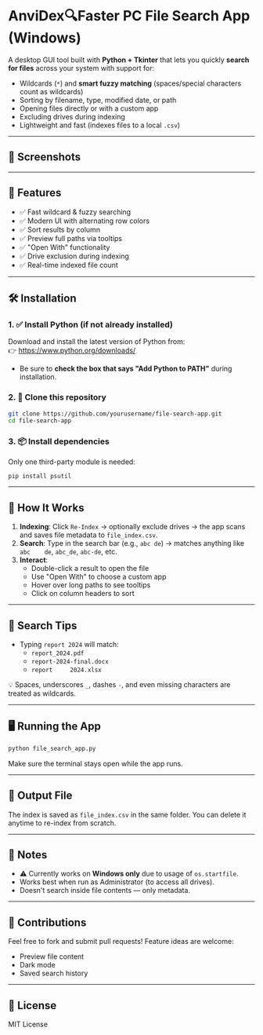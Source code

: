 # AnviDex🔍Faster PC File Search App (Windows)

A desktop GUI tool built with **Python + Tkinter** that lets you quickly **search for files** across your system with support for:
- Wildcards (`*`) and **smart fuzzy matching** (spaces/special characters count as wildcards)
- Sorting by filename, type, modified date, or path
- Opening files directly or with a custom app
- Excluding drives during indexing
- Lightweight and fast (indexes files to a local `.csv`)

---

## 📸 Screenshots



---

## 🚀 Features

- ✅ Fast wildcard & fuzzy searching
- ✅ Modern UI with alternating row colors
- ✅ Sort results by column
- ✅ Preview full paths via tooltips
- ✅ "Open With" functionality
- ✅ Drive exclusion during indexing
- ✅ Real-time indexed file count

---

## 🛠️ Installation

### 1. ✅ Install Python (if not already installed)
Download and install the latest version of Python from:  
👉 https://www.python.org/downloads/

- Be sure to **check the box that says "Add Python to PATH"** during installation.

### 2. 📁 Clone this repository

```bash
git clone https://github.com/yourusername/file-search-app.git
cd file-search-app
```

### 3. 📦 Install dependencies

Only one third-party module is needed:

```bash
pip install psutil
```

---

## 🧠 How It Works

1. **Indexing**: Click `Re-Index` → optionally exclude drives → the app scans and saves file metadata to `file_index.csv`.
2. **Search**: Type in the search bar (e.g., `abc de`) → matches anything like `abc    de`, `abc_de`, `abc-de`, etc.
3. **Interact**:
   - Double-click a result to open the file
   - Use "Open With" to choose a custom app
   - Hover over long paths to see tooltips
   - Click on column headers to sort

---

## 🔎 Search Tips

- Typing `report 2024` will match:
  - `report_2024.pdf`
  - `report-2024-final.docx`
  - `report     2024.xlsx`

💡 Spaces, underscores `_`, dashes `-`, and even missing characters are treated as wildcards.

---

## 🖥️ Running the App

```bash
python file_search_app.py
```

Make sure the terminal stays open while the app runs.

---

## 📁 Output File

The index is saved as `file_index.csv` in the same folder. You can delete it anytime to re-index from scratch.

---

## 📌 Notes

- ⚠️ Currently works on **Windows only** due to usage of `os.startfile`.
- Works best when run as Administrator (to access all drives).
- Doesn't search inside file contents — only metadata.

---

## 🤝 Contributions

Feel free to fork and submit pull requests! Feature ideas are welcome:
- Preview file content
- Dark mode
- Saved search history

---

## 📃 License

MIT License
